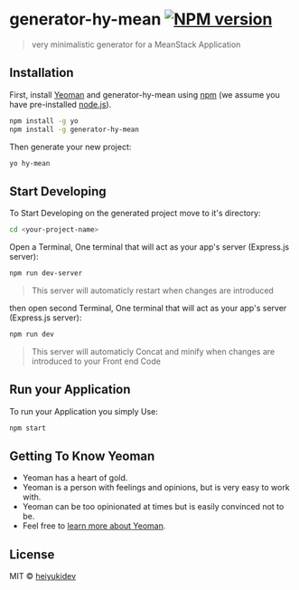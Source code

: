 # generator-hy-mean [![NPM version][npm-image]][npm-url]
> very minimalistic generator for a MeanStack Application

## Installation

First, install [Yeoman](http://yeoman.io) and generator-hy-mean using [npm](https://www.npmjs.com/) (we assume you have pre-installed [node.js](https://nodejs.org/)).

```bash
npm install -g yo
npm install -g generator-hy-mean
```

Then generate your new project:

```bash
yo hy-mean
```
## Start Developing

To Start Developing on the generated project move to it's directory:
```bash
cd <your-project-name>
```

Open a Terminal, One terminal that will act as your app's server (Express.js server):
```bash
npm run dev-server
```
>This server will automaticly restart when changes are introduced

then open second Terminal, One terminal that will act as your app's server (Express.js server):
```bash
npm run dev
```

>This server will automaticly Concat and minify when changes are introduced to your Front end Code


## Run your Application

To run your Application you simply Use:
```bash
npm start
```



## Getting To Know Yeoman

 * Yeoman has a heart of gold.
 * Yeoman is a person with feelings and opinions, but is very easy to work with.
 * Yeoman can be too opinionated at times but is easily convinced not to be.
 * Feel free to [learn more about Yeoman](http://yeoman.io/).

## License

MIT © [heiyukidev]()


[npm-image]: https://badge.fury.io/js/generator-hy-mean.svg
[npm-url]: https://npmjs.org/package/generator-hy-mean

